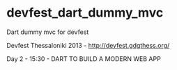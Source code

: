 devfest_dart_dummy_mvc
======================

Dart dummy mvc for devfest

Devfest Thessaloniki 2013 - http://devfest.gdgthess.org/

Day 2 - 15:30 - DART TO BUILD A MODERN WEB APP
